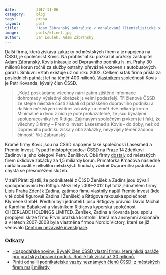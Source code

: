 ```yaml
---
date:         2017-11-06
category:     blog
tags:         praha
layout:       post
title:        "Adam Zábranský pokračuje v odhalování klientelistické sítě ČSSD"
image:        posts/klient.jpg
author:       Jan Loužek, Adam Zábranský
---
```


Další firma, která získává zakázky od městských firem a je napojená na ČSSD, je společnost Kovis. Na problematiku pozkázal pražský zastupitel Adam Zábranský. Kovis inkasuje od Dopravního podniku hl. m. Prahy 30 milionů korun ročně za služby ostrahy, převážně vozoven a autobusových garáží. Smluvní vztah existuje už od roku 2002. Celkem si tak firma přišla za posledních patnáct let na téměř 400 milionů. [Vlastníkem](https://or.justice.cz/ias/ui/rejstrik-firma.vysledky?subjektId=341087&typ=PLATNY) společnosti Kovis je Petr Kovanda, bývalý člen ČSSD. 

> „Když poskládáme všechny námi zatím zjištěné informace dohromady, výsledný obrázek je velmi podezřelý. Tři členové ČSSD ze stejné městské části získali od pražského dopravního podniku a dalších městských institucí zakázky za téměř dvě miliardy korun. Minimálně u dvou z nich je poté prokazatelné, že jsou bývalými spolupracovníky Ivo Rittiga. Zajímavým společným prvkem je i fakt, že všechny 3 firmy – Premio Invest, Lasesmed a Kovis – do doby, než od Dopravního podniku získaly obří zakázky, nevyvíjely téměř žádnou činnost“ říká Zábranský.

Kromě firmy Kovis jsou na ČSSD napojené také společnosti Lasesmed a Premio Invest. Ty patří místopředsedovi ČSSD na Praze 14 Zdeňkovi Zadinovi a jeho kolegovi Petru Ženíškovi. Obě firmy [dostaly](https://www.pirati.cz/tiskove-zpravy/kontrakty-cssd.html) od městských firem úklidové zakázky za 1,5 miliardy korun. Primátorka Krnáčová následně nařídila audit v několika městských firmách, včetně Dopravního podniku a chystá se přesoutěžení služeb. 

V září Piráti zjistili, že podnikatelé z ČSSD Ženíšek a Zadina jsou bývalí spolupracovníci Ivo Rittiga. Mezi lety 2009–2012 byl totiž jednatelem firmy Lipis Praha Zdeněk Zadina, zatímco firmu vlastnily napůl Premio Invest (kde v té době figurovali Zadina i Ženíšek) a Rittigova rakouská společnost Klymene GmbH. Předtím byli jednateli Lipisu Rittigovy právníci David Michal a Karolína Babáková a vlastníkem Rittigova kyperská společnost CHEERLADE HOLDINGS LIMITED. Ženíšek, Zadina a Kovanda jsou spolu propojeni skrze firmu První pražská kontrolní, která má anonymní akcionáře a v letech 2007-2008 byla vlastněna firmou Nordic Victory, které se již věnovalo [Centrum nezávislé investigace](http://www.cninp.cz/?p=1807).


### Odkazy

* [Hospodářské noviny: Bývalý člen ČSSD vlastní firmu, která hlídá garáže pro pražský dopravní podnik. Ročně tak získá až 30 milionů.](https://domaci.ihned.cz/c1-65935290-byvaly-clen-cssd-vlastni-firmu-ktera-hlida-garaze-pro-prazsky-dopravni-podnik-rocne-tak-vydela-az-30-milionu)
* [Piráti odhalili podnikatelské vazby neznámých členů ČSSD: z městských firem mají miliardy](https://www.pirati.cz/tiskove-zpravy/kontrakty-cssd.html)
